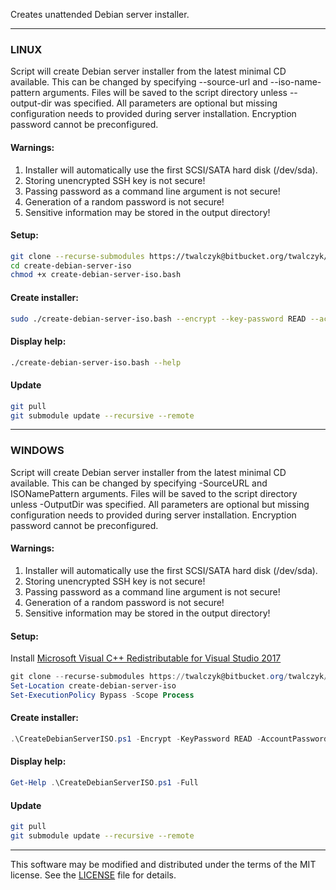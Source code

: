 Creates unattended Debian server installer.
___
### LINUX
Script will create Debian server installer from the latest minimal CD available.
This can be changed by specifying --source-url and --iso-name-pattern arguments.
Files will be saved to the script directory unless --output-dir was specified.
All parameters are optional but missing configuration needs to provided during 
server installation. Encryption password cannot be preconfigured.
#### Warnings:
1. Installer will automatically use the first SCSI/SATA hard disk (/dev/sda).
2. Storing unencrypted SSH key is not secure!
3. Passing password as a command line argument is not secure!
4. Generation of a random password is not secure!
5. Sensitive information may be stored in the output directory!
#### Setup:
```bash
git clone --recurse-submodules https://twalczyk@bitbucket.org/twalczyk/create-debian-server-iso.git
cd create-debian-server-iso
chmod +x create-debian-server-iso.bash
```
#### Create installer:
```bash
sudo ./create-debian-server-iso.bash --encrypt --key-password READ --account-password READ --hostname <HOSTNAME> --domain <DOMAIN> --output-dir <PATH>
```
#### Display help:
```bash
./create-debian-server-iso.bash --help
```
#### Update
```bash
git pull
git submodule update --recursive --remote
```
___
### WINDOWS
Script will create Debian server installer from the latest minimal CD available.
This can be changed by specifying -SourceURL and ISONamePattern arguments.
Files will be saved to the script directory unless -OutputDir was specified.
All parameters are optional but missing configuration needs to provided during 
server installation. Encryption password cannot be preconfigured.
#### Warnings:
1. Installer will automatically use the first SCSI/SATA hard disk (/dev/sda).
2. Storing unencrypted SSH key is not secure!
3. Passing password as a command line argument is not secure!
4. Generation of a random password is not secure!
5. Sensitive information may be stored in the output directory!
#### Setup:
Install [Microsoft Visual C++ Redistributable for Visual Studio 2017 ](https://visualstudio.microsoft.com/downloads/) 
```powershell
git clone --recurse-submodules https://twalczyk@bitbucket.org/twalczyk/create-debian-server-iso.git
Set-Location create-debian-server-iso
Set-ExecutionPolicy Bypass -Scope Process
```
#### Create installer:
```powershell
.\CreateDebianServerISO.ps1 -Encrypt -KeyPassword READ -AccountPassword READ -Hostname <HOSTNAME> -Domain <DOMAIN> -OutputDir <PATH>
```
#### Display help:
```powershell
Get-Help .\CreateDebianServerISO.ps1 -Full
```
#### Update
```bash
git pull
git submodule update --recursive --remote
```
___
This software may be modified and distributed under the terms
of the MIT license. See the [LICENSE](LICENSE) file for details.
